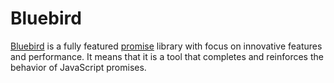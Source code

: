 # Bluebird

[Bluebird](http://bluebirdjs.com/docs/getting-started.html) is a fully featured [promise](/PROMISE.md) library with focus on innovative features and performance. It means that it is a tool that completes and reinforces the behavior of JavaScript promises.
